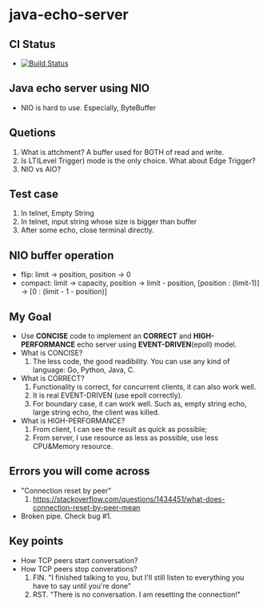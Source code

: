 # java-echo-server
## CI Status
* [![Build Status](https://travis-ci.org/jicahoo/java-echo-server.svg?branch=master)](https://travis-ci.org/jicahoo/java-echo-server)
## Java echo server using NIO
* NIO is hard to use. Especially, ByteBuffer

## Quetions
1. What is attchment? A buffer used for BOTH of read and write.
2. Is LT(Level Trigger) mode is the only choice. What about Edge Trigger?
3. NIO vs AIO?

## Test case
1. In telnet, Empty String
2. In telnet, input string whose size is bigger than buffer
3. After some echo, close terminal directly.

## NIO buffer operation
* flip: limit -> position, position -> 0
* compact: limit -> capacity, position -> limit - position, [position : (limit-1)] -> [0 : (limit - 1 - position)]

## My Goal
* Use **CONCISE** code to implement an **CORRECT** and **HIGH-PERFORMANCE** echo server using **EVENT-DRIVEN**(epoll) model.
* What is CONCISE? 
    1. The less code, the good readibility. You can use any kind of language: Go, Python, Java, C.
* What is CORRECT? 
    1. Functionality is correct, for concurrent clients, it can also work well. 
    2. It is real EVENT-DRIVEN (use epoll correctly). 
    3. For boundary case, it can work well. Such as, empty string echo, large string echo, the client was killed.
* What is HIGH-PERFORMANCE? 
    1. From client, I can see the result as quick as possible; 
    2. From server, I use resource as less as possible, use less CPU&Memory resource.

## Errors you will come across
* "Connection reset by peer"
    1. https://stackoverflow.com/questions/1434451/what-does-connection-reset-by-peer-mean
* Broken pipe. Check bug #1.

## Key points
* How TCP peers start conversation?
* How TCP peers stop converations?
    1. FIN. "I finished talking to you, but I'll still listen to everything you have to say until you're done"
    2. RST. "There is no conversation. I am resetting the connection!"

